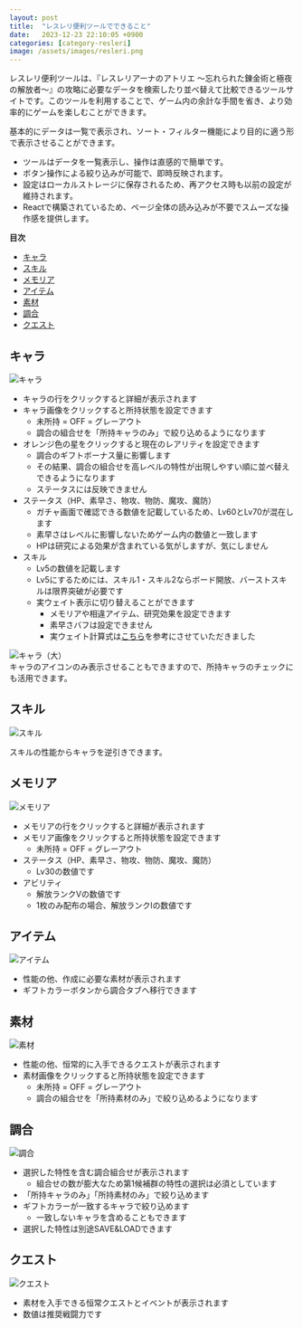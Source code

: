 ```yaml
---
layout: post
title:  "レスレリ便利ツールでできること"
date:   2023-12-23 22:10:05 +0900
categories: [category-resleri]
image: /assets/images/resleri.png
---
```


レスレリ便利ツールは、『レスレリアーナのアトリエ ～忘れられた錬金術と極夜の解放者～』の攻略に必要なデータを検索したり並べ替えて比較できるツールサイトです。このツールを利用することで、ゲーム内の余計な手間を省き、より効率的にゲームを楽しむことができます。

基本的にデータは一覧で表示され、ソート・フィルター機能により目的に適う形で表示させることができます。

- ツールはデータを一覧表示し、操作は直感的で簡単です。
- ボタン操作による絞り込みが可能で、即時反映されます。
- 設定はローカルストレージに保存されるため、再アクセス時も以前の設定が維持されます。
- Reactで構築されているため、ページ全体の読み込みが不要でスムーズな操作感を提供します。




**目次**
- [キャラ](#キャラ)
- [スキル](#スキル)
- [メモリア](#メモリア)
- [アイテム](#アイテム)
- [素材](#素材)
- [調合](#調合)
- [クエスト](#クエスト)
  


## キャラ

<img src="/assets/images/resleri-tool-character.png" alt="キャラ">

- キャラの行をクリックすると詳細が表示されます
- キャラ画像をクリックすると所持状態を設定できます
  - 未所持 = OFF = グレーアウト
  - 調合の組合せを「所持キャラのみ」で絞り込めるようになります
- オレンジ色の星をクリックすると現在のレアリティを設定できます
  - 調合のギフトボーナス量に影響します
  - その結果、調合の組合せを高レベルの特性が出現しやすい順に並べ替えできるようになります
  - ステータスには反映できません
- ステータス（HP、素早さ、物攻、物防、魔攻、魔防）
  - ガチャ画面で確認できる数値を記載しているため、Lv60とLv70が混在します
  - 素早さはレベルに影響しないためゲーム内の数値と一致します
  - HPは研究による効果が含まれている気がしますが、気にしません
- スキル
  - Lv5の数値を記載します
  - Lv5にするためには、スキル1・スキル2ならボード開放、バーストスキルは限界突破が必要です
  - 実ウェイト表示に切り替えることができます
    - メモリアや相違アイテム、研究効果を設定できます
    - 素早さバフは設定できません
    - 実ウェイト計算式は<a href="https://atelier.xxsakixx.com/resleri/wait.html" target="_blank">こちら</a>を参考にさせていただきました

<div class="row">
  <div class="column">
    <img src="/assets/images/resleri-tool-character-grid-l.png" alt="キャラ（大）">
  </div>
  <div class="column">
  キャラのアイコンのみ表示させることもできますので、所持キャラのチェックにも活用できます。
  </div>
</div>



## スキル

<img src="/assets/images/resleri-tool-skill.png" alt="スキル">

スキルの性能からキャラを逆引きできます。

## メモリア

<img src="/assets/images/resleri-tool-memoria.png" alt="メモリア">

- メモリアの行をクリックすると詳細が表示されます
- メモリア画像をクリックすると所持状態を設定できます
  - 未所持 = OFF = グレーアウト
- ステータス（HP、素早さ、物攻、物防、魔攻、魔防）
  - Lv30の数値です
- アビリティ
  - 解放ランクVの数値です
  - 1枚のみ配布の場合、解放ランクⅠの数値です


## アイテム

<img src="/assets/images/resleri-tool-item.png" alt="アイテム">

- 性能の他、作成に必要な素材が表示されます
- ギフトカラーボタンから調合タブへ移行できます

## 素材

<img src="/assets/images/resleri-tool-material.png" alt="素材">

- 性能の他、恒常的に入手できるクエストが表示されます
- 素材画像をクリックすると所持状態を設定できます
  - 未所持 = OFF = グレーアウト
  - 調合の組合せを「所持素材のみ」で絞り込めるようになります

## 調合

<img src="/assets/images/resleri-tool-alchemy.png" alt="調合">

- 選択した特性を含む調合組合せが表示されます
  - 組合せの数が膨大なため第1候補群の特性の選択は必須としています
- 「所持キャラのみ」「所持素材のみ」で絞り込めます
- ギフトカラーが一致するキャラで絞り込めます
  - 一致しないキャラを含めることもできます
- 選択した特性は別途SAVE&LOADできます


## クエスト

<img src="/assets/images/resleri-tool-quest.png" alt="クエスト">

- 素材を入手できる恒常クエストとイベントが表示されます
- 数値は推奨戦闘力です










